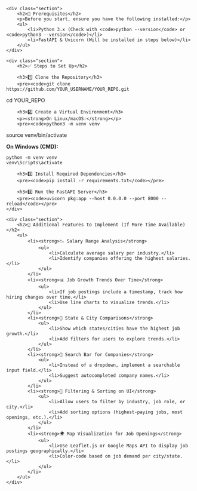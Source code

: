 
    <div class="section">
        <h2>📌 Prerequisites</h2>
        <p>Before you start, ensure you have the following installed:</p>
        <ul>
            <li>Python 3.x (Check with <code>python --version</code> or <code>python3 --version</code>)</li>
            <li>FastAPI & Uvicorn (Will be installed in steps below)</li>
        </ul>
    </div>

    <div class="section">
        <h2>✅ Steps to Set Up</h2>
        
        <h3>1️⃣ Clone the Repository</h3>
        <pre><code>git clone https://github.com/YOUR_USERNAME/YOUR_REPO.git
cd YOUR_REPO</code></pre>

        <h3>2️⃣ Create a Virtual Environment</h3>
        <p><strong>On Linux/macOS:</strong></p>
        <pre><code>python3 -m venv venv
source venv/bin/activate</code></pre>
        <p><strong>On Windows (CMD):</strong></p>
        <pre><code>python -m venv venv
venv\Scripts\activate</code></pre>

        <h3>3️⃣ Install Required Dependencies</h3>
        <pre><code>pip install -r requirements.txt</code></pre>

        <h3>4️⃣ Run the FastAPI Server</h3>
        <pre><code>uvicorn pkg:app --host 0.0.0.0 --port 8000 --reload</code></pre>
    </div>

    <div class="section">
        <h2>🚀 Additional Features to Implement (If More Time Available)</h2>
        <ul>
            <li><strong>📉 Salary Range Analysis</strong>
                <ul>
                    <li>Calculate average salary per industry.</li>
                    <li>Identify companies offering the highest salaries.</li>
                </ul>
            </li>
            <li><strong>📊 Job Growth Trends Over Time</strong>
                <ul>
                    <li>If job postings include a timestamp, track how hiring changes over time.</li>
                    <li>Use line charts to visualize trends.</li>
                </ul>
            </li>
            <li><strong>📍 State & City Comparisons</strong>
                <ul>
                    <li>Show which states/cities have the highest job growth.</li>
                    <li>Add filters for users to explore trends.</li>
                </ul>
            </li>
            <li><strong>🔎 Search Bar for Companies</strong>
                <ul>
                    <li>Instead of a dropdown, implement a searchable input field.</li>
                    <li>Suggest autocompleted company names.</li>
                </ul>
            </li>
            <li><strong>🔄 Filtering & Sorting on UI</strong>
                <ul>
                    <li>Allow users to filter by industry, job role, or city.</li>
                    <li>Add sorting options (highest-paying jobs, most openings, etc.).</li>
                </ul>
            </li>
            <li><strong>🌍 Map Visualization for Job Openings</strong>
                <ul>
                    <li>Use Leaflet.js or Google Maps API to display job postings geographically.</li>
                    <li>Color-code based on job demand per city/state.</li>
                </ul>
            </li>
        </ul>
    </div>
</body>
</html>
